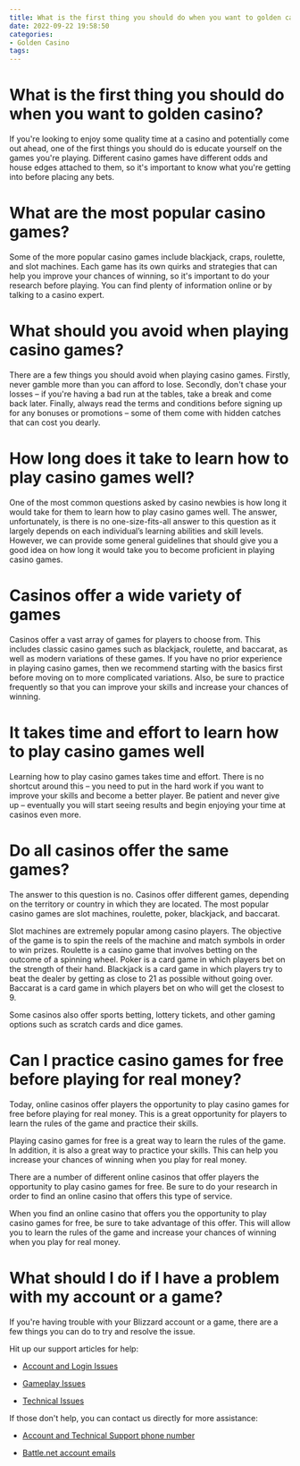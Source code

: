 ```yaml
---
title: What is the first thing you should do when you want to golden casino
date: 2022-09-22 19:58:50
categories:
- Golden Casino
tags:
---
```



#  What is the first thing you should do when you want to golden casino?

If you're looking to enjoy some quality time at a casino and potentially come out ahead, one of the first things you should do is educate yourself on the games you're playing. Different casino games have different odds and house edges attached to them, so it's important to know what you're getting into before placing any bets.

#  What are the most popular casino games?

Some of the more popular casino games include blackjack, craps, roulette, and slot machines. Each game has its own quirks and strategies that can help you improve your chances of winning, so it's important to do your research before playing. You can find plenty of information online or by talking to a casino expert.

#  What should you avoid when playing casino games?

There are a few things you should avoid when playing casino games. Firstly, never gamble more than you can afford to lose. Secondly, don't chase your losses – if you're having a bad run at the tables, take a break and come back later. Finally, always read the terms and conditions before signing up for any bonuses or promotions – some of them come with hidden catches that can cost you dearly.

#  How long does it take to learn how to play casino games well?

One of the most common questions asked by casino newbies is how long it would take for them to learn how to play casino games well. The answer, unfortunately, is there is no one-size-fits-all answer to this question as it largely depends on each individual’s learning abilities and skill levels. However, we can provide some general guidelines that should give you a good idea on how long it would take you to become proficient in playing casino games.

# Casinos offer a wide variety of games

Casinos offer a vast array of games for players to choose from. This includes classic casino games such as blackjack, roulette, and baccarat, as well as modern variations of these games. If you have no prior experience in playing casino games, then we recommend starting with the basics first before moving on to more complicated variations. Also, be sure to practice frequently so that you can improve your skills and increase your chances of winning.

# It takes time and effort to learn how to play casino games well

Learning how to play casino games takes time and effort. There is no shortcut around this – you need to put in the hard work if you want to improve your skills and become a better player. Be patient and never give up – eventually you will start seeing results and begin enjoying your time at casinos even more.

#  Do all casinos offer the same games?

The answer to this question is no. Casinos offer different games, depending on the territory or country in which they are located. The most popular casino games are slot machines, roulette, poker, blackjack, and baccarat.

Slot machines are extremely popular among casino players. The objective of the game is to spin the reels of the machine and match symbols in order to win prizes. Roulette is a casino game that involves betting on the outcome of a spinning wheel. Poker is a card game in which players bet on the strength of their hand. Blackjack is a card game in which players try to beat the dealer by getting as close to 21 as possible without going over. Baccarat is a card game in which players bet on who will get the closest to 9.

Some casinos also offer sports betting, lottery tickets, and other gaming options such as scratch cards and dice games.

#  Can I practice casino games for free before playing for real money?

Today, online casinos offer players the opportunity to play casino games for free before playing for real money. This is a great opportunity for players to learn the rules of the game and practice their skills.

Playing casino games for free is a great way to learn the rules of the game. In addition, it is also a great way to practice your skills. This can help you increase your chances of winning when you play for real money.

There are a number of different online casinos that offer players the opportunity to play casino games for free. Be sure to do your research in order to find an online casino that offers this type of service.

When you find an online casino that offers you the opportunity to play casino games for free, be sure to take advantage of this offer. This will allow you to learn the rules of the game and increase your chances of winning when you play for real money.

#  What should I do if I have a problem with my account or a game?

If you're having trouble with your Blizzard account or a game, there are a few things you can do to try and resolve the issue.

Hit up our support articles for help:

* [Account and Login Issues](https://us.battle.net/support/en/article/account-and-login-issues)

* [Gameplay Issues](https://us.battle.net/support/en/article/gameplay-issues)

* [Technical Issues](https://us.battle.net/support/en/article/technical-issues)

If those don't help, you can contact us directly for more assistance:

* [Account and Technical Support phone number](https://us.battle.net/support/en/article/blizzard-phone-number)

* [Battle.net account emails](https://us.battle.net/support/en/article/blizzard-accounts-email-addresses)